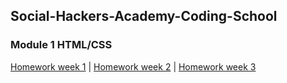## Social-Hackers-Academy-Coding-School

### Module 1 HTML/CSS
[Homework week 1](https://zion86.github.io/Social-Hackers-Academy-Coding-School/Module-1-HTML-CSS/week_1/index.html) |
[Homework week 2](https://zion86.github.io/Social-Hackers-Academy-Coding-School/Module-1-HTML-CSS/week_2/index.html) |
[Homework week 3](https://zion86.github.io/Social-Hackers-Academy-Coding-School/Module-1-HTML-CSS/week_3_my_remake/index.html)
